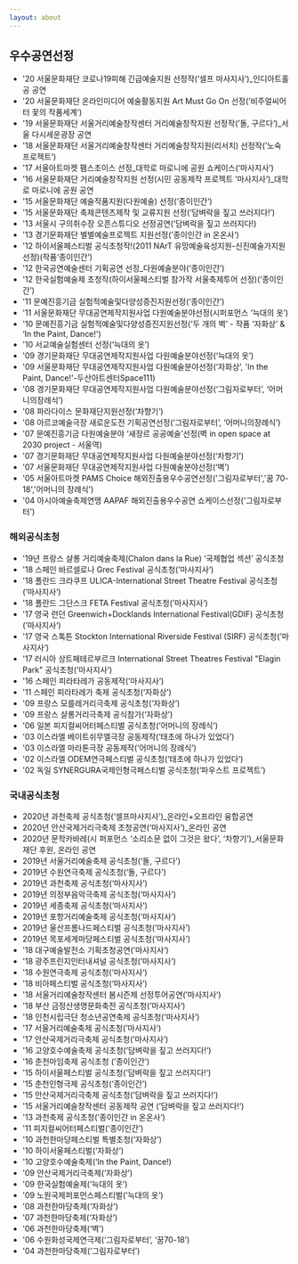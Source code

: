 ```yaml
---
layout: about
---
```


## 우수공연선정
- '20 서울문화재단 코로나19피해 긴급예술지원 선정작(’셀프 마사지사‘)_인디아트홀 공 공연 
- '20 서울문화재단 온라인미디어 예술활동지원 Art Must Go On 선정(’비주얼씨어터 꽃의 작품세계‘) 
- '19 서울문화재단 서울거리예술창작센터 거리예술창작지원 선정작(’돌, 구르다‘)_서울 다시세운광장 공연 
- '18 서울문화재단 서울거리예술창작센터 거리예술창작지원(리서치) 선정작(’노숙 프로젝트‘) 
- '17 서울아트마켓 팸스초이스 선정_대학로 마로니에 공원 쇼케이스(‘마사지사’) 
- '16 서울문화재단 거리예술창작지원 선정(시민 공동제작 프로젝트 ’마사지사‘)_대학로 마로니에 공원 공연
- '15 서울문화재단 예술작품지원(다원예술) 선정(’종이인간‘)
- '15 서울문화재단 축제콘텐츠제작 및 교류지원 선정(‘담벼락을 짚고 쓰러지다!’)
- '13 서울시 구의취수장 오픈스튜디오 선정공연(‘담벼락을 짚고 쓰러지다!)
- '13 경기문화재단 별별예술프로젝트 지원선정(’종이인간 in 온온사‘)
- '12 하이서울페스티벌 공식초청작!(2011 NArT 유망예술육성지원-신진예술가지원 선정)(작품‘종이인간’)
- '12 한국공연예술센터 기획공연 선정_다원예술분야(‘종이인간’)
- '12 한국실험예술제 초청작(하이서울페스티벌 참가작 서울축제투어 선정)(‘종이인간’)
- '11 문예진흥기금 실험적예술및다양성증진지원선정(‘종이인간’)
- '11 서울문화재단 무대공연제작지원사업 다원예술분야선정(시퍼포먼스 ‘늑대의 옷’)
- '10 문예진흥기금 실험적예술및다양성증진지원선정(‘두 개의 벽’ - 작품 ‘자화상’ & ‘In the Paint, Dance!')
- '10 서교예술실험센터 선정(‘늑대의 옷’)
- '09 경기문화재단 무대공연제작지원사업 다원예술분야선정(‘늑대의 옷’)
- '09 서울문화재단 무대공연제작지원사업 다원예술분야선정(‘자화상’, 'In the Paint, Dance!'-두산아트센터Space111)
- '08 경기문화재단 무대공연제작지원사업 다원예술분야선정(‘그림자로부터’, ‘어머니의장례식’)
- '08 파라다이스 문화재단지원선정(‘차향기’)
- '08 아르코예술극장 새로운도전 기획공연선정(‘그림자로부터’, ‘어머니의장례식’)
- '07 문예진흥기금 다원예술분야 ‘새장르 공공예술’선정(벽 in open space at 2030 project - 서울역)
- '07 경기문화재단 무대공연제작지원사업 다원예술분야선정(‘차향기’)
- '07 서울문화재단 무대공연제작지원사업 다원예술분야선정(‘벽’)
- '05 서울아트마켓 PAMS Choice 해외진출용우수공연선정('그림자로부터','꿈 70-18','어머니의 장례식')
- '04 아시아예술축제연맹 AAPAF 해외진출용우수공연 쇼케이스선정('그림자로부터')

### 해외공식초청
- '19년 프랑스 샬롱 거리예술축제(Chalon dans la Rue) ‘국제협업 섹션’ 공식초청 
- '18 스페인 바르셀로나 Grec Festival 공식초청(’마사지사‘) 
- '18 폴란드 크라쿠프 ULICA-International Street Theatre Festival 공식초청(’마사지사‘) 
- '18 폴란드 그단스크 FETA Festival 공식초청(’마사지사‘) 
- '17 영국 런던 Greenwich+Docklands International Festival(GDIF) 공식초청(’마사지사‘) 
- '17 영국 스톡튼 Stockton International Riverside Festival (SIRF) 공식초청(’마사지사‘) 
- '17 러시아 상트페테르부르크 International Street Theatres Festival "Elagin Park" 공식초청(’마사지사‘) 
- '16 스페인 피라타레가 공동제작(’마사지사‘)
- '11 스페인 피라타레가 축제 공식초청(‘자화상’)
- '09 프랑스 모를레거리극축제 공식초청(‘자화상’)
- '09 프랑스 샬롱거리극축제 공식참가(‘자화상’)
- '06 일본 피지컬씨어터페스티벌 공식초청(‘어머니의 장례식’)
- '03 이스라엘 베이트쉬무엘극장 공동제작(‘태초에 하나가 있었다’)
- '03 이스라엘 마라톤극장 공동제작(‘어머니의 장례식’)
- '02 이스라엘 ODEM연극페스티벌 공식초청(‘태초에 하나가 있었다’)
- '02 독일 SYNERGURA국제인형극페스티벌 공식초청(‘파우스트 프로젝트’)

### 국내공식초청

- 2020년 과천축제 공식초청(‘셀프마사지사’)_온라인+오프라인 융합공연 
- 2020년 안산국제거리극축제 초청공연(‘마사지사’)_온라인 공연 
- 2020년 문학카바레(시 퍼포먼스 ‘소리소문 없이 그것은 왔다’, ‘차향기’)_서울문화재단 후원, 온라인 공연 
- 2019년 서울거리예술축제 공식초청(‘돌, 구르다’) 
- 2019년 수원연극축제 공식초청(‘돌, 구르다’) 
- 2019년 과천축제 공식초청(‘마사지사’)
- 2019년 의정부음악극축제 공식초청(‘마사지사’) 
- 2019년 세종축제 공식초청(‘마사지사’) 
- 2019년 포항거리예술축제 공식초청(‘마사지사’) 
- 2019년 울산프롬나드페스티벌 공식초청(‘마사지사’) 
- 2019년 목포세계마당페스티벌 공식초청(‘마사지사’) 
- '18 대구예술발전소 기획초청공연(’마사지사‘) 
- '18 광주프린지인터내셔널 공식초청(’마사지사‘) 
- '18 수원연극축제 공식초청(’마사지사‘) 
- '18 비아페스티벌 공식초청(‘마사지사’) 
- '18 서울거리예술창작센터 봄시즌제 선정투어공연(’마사지사‘) 
- '18 부산 금정산생명문화축전 공식초청(’마사지사‘) 
- '18 인천시립극단 청소년공연축제 공식초청(‘마사지사’) 
- '17 서울거리예술축제 공식초청(’마사지사‘) 
- '17 안산국제거리극축제 공식초청(’마사지사‘) 
- '16 고양호수예술축제 공식초청(’담벼락을 짚고 쓰러지다!‘) 
- '16 춘천마임축제 공식초청 (’종이인간‘)  
- '15 하이서울페스티벌 공식초청(’담벼락을 짚고 쓰러지다!‘)
- '15 춘천인형극제 공식초청(‘종이인간’)
- '15 안산국제거리극축제 공식초청(’담벼락을 짚고 쓰러지다!‘)
- '15 서울거리예술창작센터 공동제작 공연 (’담벼락을 짚고 쓰러지다!‘)
- '13 과천축제 공식초청(’종이인간 in 온온사‘)
- '11 피지컬씨어터페스티벌(‘종이인간’)
- '10 과천한마당페스티벌 특별초청(‘자화상’)
- '10 하이서울페스티벌(‘자화상’)
- '10 고양호수예술축제(‘In the Paint, Dance!)
- '09 안산국제거리극축제(‘자화상’)
- '09 한국실험예술제(‘늑대의 옷’)
- '09 노원국제퍼포먼스페스티벌(‘늑대의 옷’)
- '08 과천한마당축제(‘자화상’)
- '07 과천한마당축제(‘자화상’)
- '06 과천한마당축제(‘벽’)
- '06 수원화성국제연극제(‘그림자로부터’, ‘꿈70-18’)
- '04 과천한마당축제(‘그림자로부터’)
